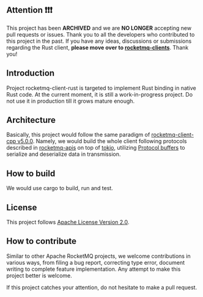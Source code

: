 Attention ❗❗❗
---------------

This project has been **ARCHIVED** and we are **NO LONGER** accepting new pull requests or issues. Thank you to all the developers who contributed to this project in the past. If you have any ideas, discussions or submissions regarding the Rust client, **please move over to [rocketmq-clients](https://github.com/apache/rocketmq-clients)**. Thank you!

Introduction
--------------

Project rocketmq-client-rust is targeted to implement Rust binding in native Rust code. At the current moment, it is still a work-in-progress project. Do not use it in production till it grows mature enough.

Architecture
--------------

Basically, this project would follow the same paradigm of [rocketmq-client-cpp v5.0.0](https://github.com/apache/rocketmq-client-cpp/tree/main). Namely, we would build the whole client following protocols described in [rocketmq-apis](https://github.com/apache/rocketmq-apis) on top of [tokio](https://tokio.rs/), utilizing [Protocol buffers](https://developers.google.com/protocol-buffers) to serialize and deserialize data in transmission.

How to build
-----------------

We would use cargo to build, run and test.

License
------------------

This project follows [Apache License Version 2.0](./LICENSE).

How to contribute
------------------

Similar to other Apache RocketMQ projects, we welcome contributions in various ways, from filing a bug report, correcting type error, document writing to complete feature implementation. Any attempt to make this project better is welcome.

If this project catches your attention, do not hesitate to make a pull request.

